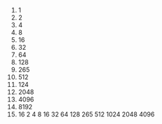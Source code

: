1. 1
2. 2
3. 4
4. 8
5. 16
6. 32
7. 64
8. 128
9. 265
10. 512
11. 124
12. 2048
13. 4096
14. 8192
15. 16
2
4
8
16
32
64
128
265
512
1024
2048
4096